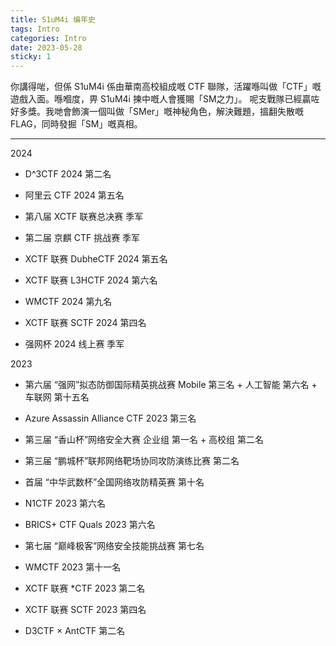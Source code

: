 ```yaml
---
title: S1uM4i 编年史
tags: Intro
categories: Intro
date: 2023-05-28
sticky: 1
---
```

你講得啱，但係 S1uM4i 係由華南高校組成嘅 CTF 聯隊，活躍喺叫做「CTF」嘅遊戲入面。喺嗰度，畀 S1uM4i 揀中嘅人會獲賜「SM之力」。 呢支戰隊已經贏咗好多獎。我哋會飾演一個叫做「SMer」嘅神秘角色，解決難題，搵翻失散嘅 FLAG，同時發掘「SM」嘅真相。

<hr>
2024

- D^3CTF 2024 第二名

- 阿里云 CTF 2024 第五名

- 第八届 XCTF 联赛总决赛 季军

- 第二届 京麒 CTF 挑战赛 季军

- XCTF 联赛 DubheCTF 2024 第五名

- XCTF 联赛 L3HCTF 2024 第六名

- WMCTF 2024 第九名

- XCTF 联赛 SCTF 2024 第四名

- 强网杯 2024 线上赛 季军


2023

- 第六届 “强网”拟态防御国际精英挑战赛 Mobile 第三名 + 人工智能 第六名 + 车联网 第十五名

- Azure Assassin Alliance CTF 2023 第三名

- 第三届 “香山杯”网络安全大赛 企业组 第一名 + 高校组 第二名

- 第三届 “鹏城杯”联邦网络靶场协同攻防演练比赛 第二名

- 首届 “中华武数杯”全国网络攻防精英赛 第十名

- N1CTF 2023 第六名

- BRICS+ CTF Quals 2023 第六名

- 第七届 “巅峰极客”网络安全技能挑战赛 第七名

- WMCTF 2023 第十一名

- XCTF 联赛 *CTF 2023 第二名

- XCTF 联赛 SCTF 2023 第四名

- D3CTF × AntCTF 第二名
